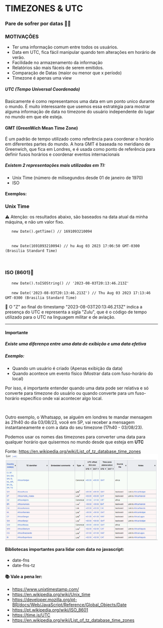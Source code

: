# TIMEZONES & UTC

### Pare de sofrer por datas 🙅‍♂️
### MOTIVAÇÕES
<ul>
   <li>
         Ter uma informação comum entre todos os usuários.
   </li>
   <li>
         Data em UTC, fica fácil manipular quando tem alterações em horário de verão.
   </li>
   <li>
         Facilidade no armazenamento da informação
   </li>
   <li>
         Relatórios são mais fáceis de serem emitidos.
   </li>
   <li>
        Comparação de Datas (maior ou menor que x período)
   </li>
   <li>
        Timezone é apenas uma view
   </li>
</ul>


##### UTC (Tempo Universal Coordenado)
Basicamente é como representamos uma data em um ponto unico durante o mundo.
É muito interessante que usemos essa estratégia
para mostrar alguma informação de data no timezone do usuário independente do lugar no mundo
em que ele esteja.

#### GMT (GreenWich Mean Time Zone)
 É um padrão de tempo utilizado como referência para coordenar o horário em diferentes partes do mundo. A hora GMT é baseada no meridiano de Greenwich, que fica em Londres, e é usada como ponto de referência para definir fusos horários e coordenar eventos internacionais

##### Existem 2 representações mais utilizadas em TI:
<ul>
   <li>Unix Time (número de milisegundos desde 01 de janeiro de 1970)</li>
   <li>ISO
</ul>

#### Exemplos:
<h3>Unix Time</h3>
<p>⚠️ Atenção:  os resultados abaixo, são baseados na data atual da minha máquina, e não um valor fixo.</p>

```
   new Date().getTime() // 1691093210094

   
   new Date(1691093210094) // hu Aug 03 2023 17:06:50 GMT-0300 (Brasilia Standard Time)
```


<br>
<h3>ISO (8601)🌟</h3>

```
   new Date().toISOString() // '2023-08-03T20:13:46.213Z'

   new Date('2023-08-03T20:13:46.213Z') // Thu Aug 03 2023 17:13:46 GMT-0300 (Brasilia Standard Time)
```
<p> 🔑
   O "Z" ao final do timestamp "2023-08-03T20:13:46.213Z" indica a presença do UTC e representa a sigla "Zulu", que é o código de tempo utilizado para o UTC na linguagem militar e de aviação.
</p>


<hr>

#### Importante
##### Existe uma diferença entre uma data de exibição e uma data efetiva
##### Exemplo:
<ul>
   <li>Quando um usuário é criado (Apenas exibição da data)</li>
   <li>Quando acontece um evento físico (Mostrar data com fuso-horário do local)</li>
</ul>

<p>
   Por isso, é importante entender quando uma data pode ser relativa e só converte para timezone do usuário
   ou quando converte para um fuso-horário específico onde vai acontecer algo local.
</p>
<br>
<p>
   Outro exemplo, o Whatsapp, se alguém em londres te mandar mensagem às 21h40 do dia 03/08/23, você em SP, vai
   receber a mensagem instantaneamente e com a data do seu timezone (17h40 - 03/08/23).
</p>

<p>Podemos usar os nomes das timezones para converter uma data para qualquer horário que quisermos no mundo
desde que esteja em <b>UTC</b>
</p>

Fonte: <a target="_blank" href="https://en.wikipedia.org/wiki/List_of_tz_database_time_zones">https://en.wikipedia.org/wiki/List_of_tz_database_time_zones</a>
<img src="src/assets/images/lista_de_timezones.png">


#### Bibliotecas importantes para lidar com data no javascript:
* date-fns
* date-fns-tz

#### 📚 Vale a pena ler:
* https://www.unixtimestamp.com/
* https://en.wikipedia.org/wiki/Unix_time
* https://developer.mozilla.org/pt-BR/docs/Web/JavaScript/Reference/Global_Objects/Date
* https://pt.wikipedia.org/wiki/ISO_8601
* https://time.is/UTC
* https://en.wikipedia.org/wiki/List_of_tz_database_time_zones
